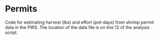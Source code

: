 # Permits
Code for estimating harvest (lbs) and effort (pot-days) from shrimp permit data in the PWS. The location of the data file is on line 12 of the analysis script.
